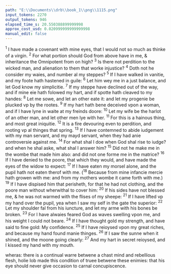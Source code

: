 ```yaml
---
path: "E:\\Documents\\drb\\book_1\\png\\1115.png"
input_tokens: 2270
output_tokens: 946
elapsed_time_s: 20.550388899999998
approx_cost_usd: 0.020999999999999998
manual_edit: false
---
```

<sup>1</sup> I have made a covenant with mine eyes, that I would not so much as thinke of a virgin. <sup>2</sup> For what portion should God from above have in me, & inheritance the Omnipotent from on high? <sup>3</sup> Is there not perdition to the wicked man, and alienation to them that worke injustice? <sup>4</sup> Doth not he consider my waies, and number al my steppes? <sup>5</sup> If I have walked in vanitie, and my foote hath hastened in guile: <sup>6</sup> Let him wey me in a just balance, and let God know my simplicitie. <sup>7</sup> If my steppe have declined out of the way, and if mine eie hath folowed my hart, and if spotte hath cleaved to my handes: <sup>8</sup> Let me sowe, and let an other eate it: and let my progenie be plucked vp by the rootes. <sup>9</sup> If my hart hath bene deceived vpon a woman, and if I have lyne in waite at my freinds doore: <sup>10</sup> Let my wife be the harlot of an other man, and let other men lye with her. <sup>11</sup> For this is a hainous thing, and most great iniquitie. <sup>12</sup> It is a fire devouring even to perdition, and rooting vp al thinges that spring. <sup>13</sup> If I have contemned to abide iudgement with my man servant, and my mayd servant, when they had anie controversie against me. <sup>14</sup> For what shal I doe when God shal rise to iudge? and when he shal aske, what shal I answer him? <sup>15</sup> Did not he make me in the wombe that made him also: and did not one forme me in the matrice? <sup>16</sup> If I have denied to the poore, that which they would, and have made the eyes of the widow to expect: <sup>17</sup> If I have eaten my morsel alone, and the pupil hath not eaten therof with me. (<sup>18</sup> Because from mine infancie mercie hath growen with me: and from my mothers wombe it came forth with me.) <sup>19</sup> If I have dispised him that perisheth, for that he had not clothing, and the poore man without wherwithal to cover him: <sup>20</sup> If his sides have not blessed me, & he was not warmed with the flises of my sheepe: <sup>21</sup> If I have lifted vp my hand over the pupil, yea when I saw my self in the gate the superior: <sup>22</sup> Let my shoulder fal from his iuncture, and let my arme with his bones be broken. <sup>23</sup> For I have alwaies feared God as waves swelling vpon me, and his weight I could not beare. <sup>24</sup> If I have thought gold my strength, and have said to fine gold: My confidence. <sup>25</sup> If I have reioysed vpon my great riches, and because my hand found manie thinges. <sup>26</sup> If I saw the sunne when it shined, and the moone going clearly: <sup>27</sup> And my hart in secret reioysed, and I kissed my hand with my mouth.

<aside>wheras: there is a continual warre betwene a chast mind and rebellious flesh, holie Iob made this condition of truee betwene these enimies: that his eye should never give occasion to carnal concupiscence.</aside>

[^1]: By which meanes, he was also safe from carnal cogitations.

[^2]: S.Greg.li.21.c.2.